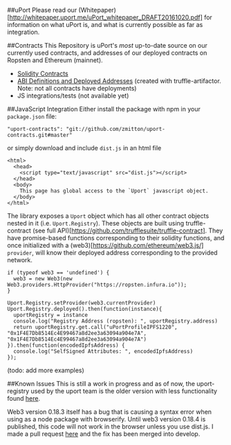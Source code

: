 ##uPort
Please read our (Whitepaper)[http://whitepaper.uport.me/uPort_whitepaper_DRAFT20161020.pdf] for information on what uPort is, and what is currently possible as far as integration.

##Contracts
This Repository is uPort's *most* up-to-date source on our currently used contracts, and addresses of our deployed contracts on Ropsten and Ethereum (mainnet).
- [Solidity Contracts](https://github.com/ConsenSys/uport-proxy/tree/master/contracts)
- [ABI Definitions and Deployed Addresses](https://github.com/ConsenSys/uport-proxy/tree/master/build/contracts) (created with truffle-artifactor. Note: not all contracts have deployments)
- JS integrations/tests (not available yet)



##JavaScript Integration
Either install the package with npm in your `package.json` file:
```
"uport-contracts": "git://github.com/zmitton/uport-contracts.git#master"
```
or simply download and include `dist.js` in an html file
```
<html>
  <head>
    <script type="text/javascript" src="dist.js"></script>
  </head>
  <body>
    This page has global access to the `Uport` javascript object.
  </body>
</html>

```
The library exposes a `Uport` object which has all other contract objects nested in it (i.e. `Uport.Registry`). These objects are built using truffle-contract (see full API)[https://github.com/trufflesuite/truffle-contract]. They have promise-based functions corresponding to their solidity functions, and once initialized with a (web3)[https://github.com/ethereum/web3.js/] `provider`, will know their deployed address corresponding to the provided network.

```
if (typeof web3 == 'undefined') {
  web3 = new Web3(new Web3.providers.HttpProvider("https://ropsten.infura.io"));
}

Uport.Registry.setProvider(web3.currentProvider)
Uport.Registry.deployed().then(function(instance){
  uportRegistry = instance
  console.log("Registry Address (ropsten): ", uportRegistry.address)
  return uportRegistry.get.call("uPortProfileIPFS1220", "0x1F4E7Db8514Ec4E99467a8d2ee3a63094a904e7A", "0x1F4E7Db8514Ec4E99467a8d2ee3a63094a904e7A")
}).then(function(encodedIpfsAddress) {
  console.log("SelfSigned Attributes: ", encodedIpfsAddress)
});

```
(todo: add more examples)

##Known Issues
This is still a work in progress and as of now, the uport-registry used by the uport team is the older version with less functionality found [here](https://github.com/uport-project/uport-registry). 

Web3 version 0.18.3 itself has a bug that is causing a syntax error when using as a node package with browserify. Until web3 version 0.18.4 is published, this code will not work in the browser unless you use dist.js. I made a pull request [here](https://github.com/ethereum/web3.js/pull/563) and the fix has been merged into develop.

